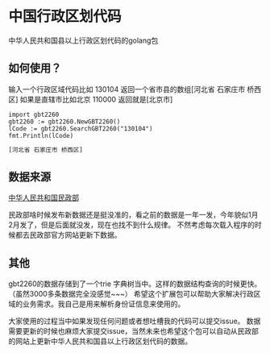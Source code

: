 # 中国行政区划代码
中华人民共和国县以上行政区划代码的golang包

## 如何使用？
输入一个行政区域代码比如 130104 返回一个省市县的数组[河北省 石家庄市 桥西区]
如果是直辖市比如北京 110000 返回就是[北京市]

````golang
import gbt2260
gbt2260 := gbt2260.NewGBT2260()
lCode := gbt2260.SearchGBT2260("130104")
fmt.Println(lCode)
````
````bash
[河北省 石家庄市 桥西区]
````
## 数据来源

[中华人民共和国民政部](http://www.mca.gov.cn/article/sj/xzqh/2018/)

民政部啥时候发布新数据还是挺没准的，看之前的数据是一年一发，今年貌似1月2月发了，但是后面就没发，现在也找不到什么规律。
不然考虑每次载入程序的时候都去民政部官方网站更新下数据。

## 其他
gbt2260的数据存储到了一个trie 字典树当中。这样的数据结构查询的时候更快。（虽然3000多条数据完全没感觉~~~）
希望这个扩展包可以帮助大家解决行政区域的业务需求。我自己是用来解析身份证信息来使用的。

大家使用的过程当中如果发现任何问题或者想吐槽我的代码可以提交issue。
数据需要更新的时候也麻烦大家提交issue，当然未来也希望这个包可以自动从民政部的网站上更新中华人民共和国县以上行政区划代码的数据。